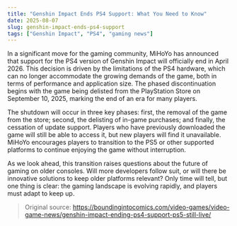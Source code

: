 ```yaml
---
title: "Genshin Impact Ends PS4 Support: What You Need to Know"
date: 2025-08-07
slug: genshin-impact-ends-ps4-support
tags: ["Genshin Impact", "PS4", "gaming news"]
---
```


In a significant move for the gaming community, MiHoYo has announced that support for the PS4 version of Genshin Impact will officially end in April 2026. This decision is driven by the limitations of the PS4 hardware, which can no longer accommodate the growing demands of the game, both in terms of performance and application size. The phased discontinuation begins with the game being delisted from the PlayStation Store on September 10, 2025, marking the end of an era for many players.

The shutdown will occur in three key phases: first, the removal of the game from the store; second, the delisting of in-game purchases; and finally, the cessation of update support. Players who have previously downloaded the game will still be able to access it, but new players will find it unavailable. MiHoYo encourages players to transition to the PS5 or other supported platforms to continue enjoying the game without interruption.

As we look ahead, this transition raises questions about the future of gaming on older consoles. Will more developers follow suit, or will there be innovative solutions to keep older platforms relevant? Only time will tell, but one thing is clear: the gaming landscape is evolving rapidly, and players must adapt to keep up.
> Original source: https://boundingintocomics.com/video-games/video-game-news/genshin-impact-ending-ps4-support-ps5-still-live/